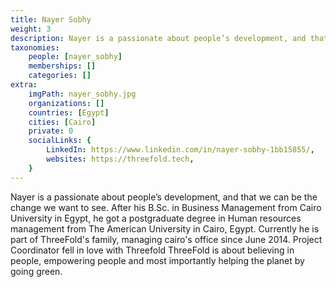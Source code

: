 ```yaml
---
title: Nayer Sobhy
weight: 3
description: Nayer is a passionate about people’s development, and that we can be the change we want to see.
taxonomies:
    people: [nayer_sobhy]
    memberships: []
    categories: []
extra:
    imgPath: nayer_sobhy.jpg
    organizations: []
    countries: [Egypt]
    cities: [Cairo]
    private: 0
    socialLinks: {
        LinkedIn: https://www.linkedin.com/in/nayer-sobhy-1bb15855/,
        websites: https://threefold.tech,
    }
---
```


Nayer is a passionate about people’s development, and that we can be the change we want to see. After his B.Sc. in Business Management from Cairo University in Egypt, he got a postgraduate degree in Human resources management from The American University in Cairo, Egypt. Currently he is part of ThreeFold's family, managing cairo's office since June 2014. Project Coordinator fell in love with Threefold ThreeFold is about believing in people, empowering people and most importantly helping the planet by going green.
